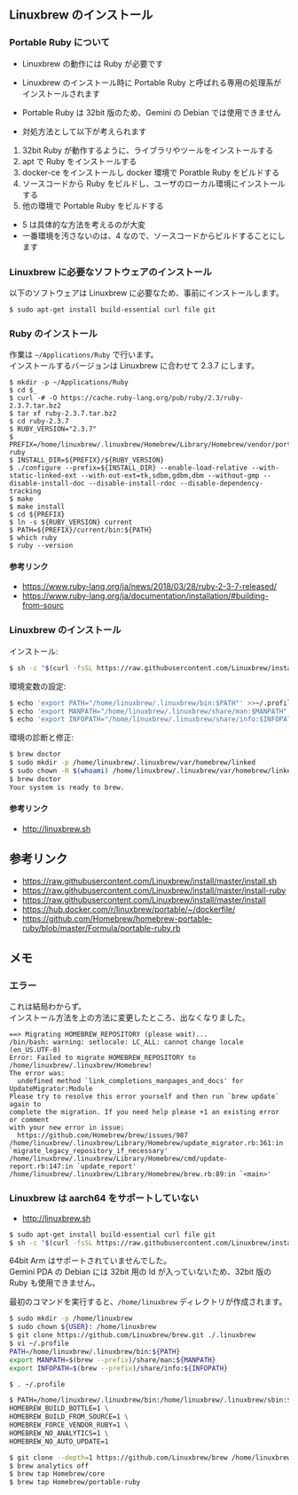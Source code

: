 
## Linuxbrew のインストール

### Portable Ruby について
- Linuxbrew の動作には Ruby が必要です
- Linuxbrew のインストール時に Portable Ruby と呼ばれる専用の処理系がインストールされます
- Portable Ruby は 32bit 版のため、Gemini の Debian では使用できません

- 対処方法として以下が考えられます
1. 32bit Ruby が動作するように、ライブラリやツールをインストールする
2. apt で Ruby をインストールする
3. docker-ce をインストールし docker 環境で Poratble Ruby をビルドする
4. ソースコードから Ruby をビルドし、ユーザのローカル環境にインストールする
5. 他の環境で Portable Ruby をビルドする

- 5 は具体的な方法を考えるのが大変
- 一番環境を汚さないのは、4 なので、ソースコードからビルドすることにします

### Linuxbrew に必要なソフトウェアのインストール

以下のソフトウェアは Linuxbrew に必要なため、事前にインストールします。

````
$ sudo apt-get install build-essential curl file git
````

### Ruby のインストール

作業は `~/Applications/Ruby` で行います。  
インストールするバージョンは Linuxbrew に合わせて 2.3.7 にします。  

````
$ mkdir -p ~/Applications/Ruby
$ cd $_
$ curl -# -O https://cache.ruby-lang.org/pub/ruby/2.3/ruby-2.3.7.tar.bz2
$ tar xf ruby-2.3.7.tar.bz2
$ cd ruby-2.3.7
$ RUBY_VERSION="2.3.7"
$ PREFIX=/home/linuxbrew/.linuxbrew/Homebrew/Library/Homebrew/vendor/portable-ruby
$ INSTALL_DIR=${PREFIX}/${RUBY_VERSION}
$ ./configure --prefix=${INSTALL_DIR} --enable-load-relative --with-static-linked-ext --with-out-ext=tk,sdbm,gdbm,dbm --without-gmp --disable-install-doc --disable-install-rdoc --disable-dependency-tracking
$ make
$ make install
$ cd ${PREFIX}
$ ln -s ${RUBY_VERSION} current
$ PATH=${PREFIX}/current/bin:${PATH}
$ which ruby
$ ruby --version
````

#### 参考リンク
- https://www.ruby-lang.org/ja/news/2018/03/28/ruby-2-3-7-released/
- https://www.ruby-lang.org/ja/documentation/installation/#building-from-sourc

### Linuxbrew のインストール

インストール:
````sh
$ sh -c "$(curl -fsSL https://raw.githubusercontent.com/Linuxbrew/install/master/install.sh)"
````

環境変数の設定:
````sh
$ echo 'export PATH="/home/linuxbrew/.linuxbrew/bin:$PATH"' >>~/.profile
$ echo 'export MANPATH="/home/linuxbrew/.linuxbrew/share/man:$MANPATH"' >>~/.profile
$ echo 'export INFOPATH="/home/linuxbrew/.linuxbrew/share/info:$INFOPATH"' >>~/.profile
````

環境の診断と修正:
````sh
$ brew doctor
$ sudo mkdir -p /home/linuxbrew/.linuxbrew/var/homebrew/linked
$ sudo chown -R $(whoami) /home/linuxbrew/.linuxbrew/var/homebrew/linked
$ brew doctor
Your system is ready to brew.
````

#### 参考リンク
- http://linuxbrew.sh

## 参考リンク

- https://raw.githubusercontent.com/Linuxbrew/install/master/install.sh
- https://raw.githubusercontent.com/Linuxbrew/install/master/install-ruby
- https://raw.githubusercontent.com/Linuxbrew/install/master/install
- https://hub.docker.com/r/linuxbrew/portable/~/dockerfile/
- https://github.com/Homebrew/homebrew-portable-ruby/blob/master/Formula/portable-ruby.rb

## メモ

### エラー

これは結局わからず。  
インストール方法を上の方法に変更したところ、出なくなりました。

````
==> Migrating HOMEBREW_REPOSITORY (please wait)...
/bin/bash: warning: setlocale: LC_ALL: cannot change locale (en_US.UTF-8)
Error: Failed to migrate HOMEBREW_REPOSITORY to /home/linuxbrew/.linuxbrew/Homebrew!
The error was:
  undefined method `link_completions_manpages_and_docs' for UpdateMigrator:Module
Please try to resolve this error yourself and then run `brew update` again to
complete the migration. If you need help please +1 an existing error or comment
with your new error in issue:
  https://github.com/Homebrew/brew/issues/987
/home/linuxbrew/.linuxbrew/Library/Homebrew/update_migrator.rb:361:in `migrate_legacy_repository_if_necessary'
/home/linuxbrew/.linuxbrew/Library/Homebrew/cmd/update-report.rb:147:in `update_report'
/home/linuxbrew/.linuxbrew/Library/Homebrew/brew.rb:89:in `<main>'
````

### Linuxbrew は aarch64 をサポートしていない
- http://linuxbrew.sh

````sh
$ sudo apt-get install build-essential curl file git
$ sh -c "$(curl -fsSL https://raw.githubusercontent.com/Linuxbrew/install/master/install.sh)"
````

64bit Arm はサポートされていませんでした。  
Gemini PDA の Debian には 32bit 用の ld が入っていないため、32bit 版の Ruby も使用できません。

最初のコマンドを実行すると、`/home/linuxbrew` ディレクトリが作成されます。

````sh
$ sudo mkdir -p /home/linuxbrew
$ sudo chown ${USER}: /home/linuxbrew
$ git clone https://github.com/Linuxbrew/brew.git ./.linuxbrew
$ vi ~/.profile
PATH=/home/linuxbrew/.linuxbrew/bin:${PATH}
export MANPATH=$(brew --prefix)/share/man:${MANPATH}
export INFOPATH=$(brew --prefix)/share/info:${INFOPATH}

$ . ~/.profile

$ PATH=/home/linuxbrew/.linuxbrew/bin:/home/linuxbrew/.linuxbrew/sbin:$PATH \
HOMEBREW_BUILD_BOTTLE=1 \
HOMEBREW_BUILD_FROM_SOURCE=1 \
HOMEBREW_FORCE_VENDOR_RUBY=1 \
HOMEBREW_NO_ANALYTICS=1 \
HOMEBREW_NO_AUTO_UPDATE=1

$ git clone --depth=1 https://github.com/Linuxbrew/brew /home/linuxbrew/.linuxbrew
$ brew analytics off
$ brew tap Homebrew/core
$ brew tap Homebrew/portable-ruby
````

